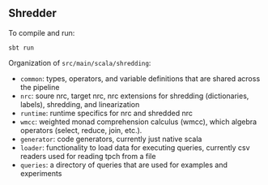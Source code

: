 ## Shredder

To compile and run:
```
sbt run
```

Organization of `src/main/scala/shredding`:
* `common`: types, operators, and variable definitions that are shared across the pipeline
* `nrc`: soure nrc, target nrc, nrc extensions for shredding (dictionaries, labels), shredding, and linearization  
* `runtime`: runtime specifics for nrc and shredded nrc 
* `wmcc`: weighted monad comprehension calculus (wmcc), which algebra operators (select, reduce, join, etc.).
* `generator`: code generators, currently just native scala
* `loader`: functionality to load data for executing queries, currently csv readers used for reading tpch from a file
* `queries`: a directory of queries that are used for examples and experiments
